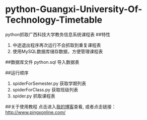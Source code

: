 # python-Guangxi-University-Of-Technology-Timetable
python抓取广西科技大学教务信息系统课程表
##特性
1. 中途退出程序再次运行不会抓取到重复课程表
2.	使用MySQL数据库储存数据，方便管理课程表

##数据库文件
python.sql
导入数据表

##运行顺序
1. spiderForSemester.py 获取学期列表
2. spiderForClass.py 获取班级列表
3. spider.py 抓取课程表

##关于使用教程
点击进入[我的博客](http://qq597914752.gotoip1.com/)查看, 或者点击链接：http://www.pingxonline.com/

